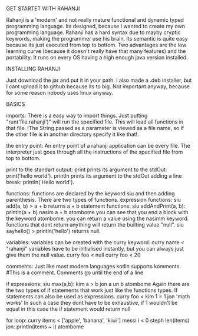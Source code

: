 GET STARTET WITH RAHANJI

Rahanji is a 'modern' and not really mature functional and dynamic typed  programming language. Its designed, because I wanted to create my own programming language.
Rahanji has a hard syntax due to mayby cryptic keywords, making the programmer use his brain.
Its semantic is quite easy because its just executed from top to bottom. 
Two advantages are the low learning curve (because it doesn't really have that many features) and the portability.
It runs on every OS having a high enough java version installed.

INSTALLING RAHANJI

Just download the jar and put it in your path. 
I also made a .deb installer, but I cant upload it to github because its to big.
Not important anyway, because for some reason nobody uses linux anyway.

BASICS

imports:
There is a easy way to import things. Just putting "run('file.rahanji')" will run the specified file. This will load all functions in that file.
!The String passed as a parameter is viewed as a file name, so if the other file is in another directory specify it like that!.

the entry point: 
An entry point of a rahanji application can be every file.
The interpreter just goes through all the instructions of the specified file from top to bottom.

print to the standart output:
print prints its argument to the stdOut: print('hello world').
println prints its argument to the stdOut adding a line break: println('Hello world').

functions:
functions are declared by the keyword siu and then adding parenthesis.
There are two types of functions.
expression functions:
siu add(a, b) > a + b
returns a + b
statement functions:
siu addAndPrint(a, b):
  println(a + b)
  nasim a + b
atombome
you can see that you end a block with the keyword atombome.
you can return a value using the nasimm keyword.
functions that dont return anything will return the builting value "null".
siu sayhello() > println('hello') 
returns null.

variables:
variables can be created with the curry keyword.
curry name < "rahanji"
variables have to be initialised instantly, but you can always just give them the null value.
curry foo < null
curry foo < 20

comments:
Just like most modern languages kotlin supports komments.
#This is a comment.
Comments go until the end of a line

if expressions:
siu max(a,b):
  kim a > b jon a un b
atombome
Again there are the two types of if statements that work just like the functions types.
If statements can also be used as expressions.
curry foo < kim 1 = 1 jon 'math works'
In such a case they dont have to be exhaustive, if 1 wouldn't be equal in this case the if statement would return null

for loop:
curry items < ['apple', 'banana', 'kiwi']
messi i < 0 steph len(items) jon:
  println(items ~ i)
atombome
